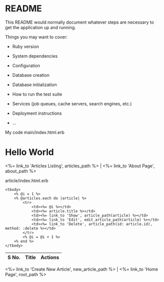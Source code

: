 # README

This README would normally document whatever steps are necessary to get the
application up and running.

Things you may want to cover:

* Ruby version

* System dependencies

* Configuration

* Database creation

* Database initialization

* How to run the test suite

* Services (job queues, cache servers, search engines, etc.)

* Deployment instructions

* ...



My code
main/index.html.erb
<h1>Hello World</h1>

<p>
    <%= link_to 'Articles Listing', articles_path %> | 
    <%= link_to 'About Page', about_path %>
</p>

article/index.html.erb
<table>
    <thead>
        <tr>
            <th>S No.</th>
            <th>Title</th>
            <th colspan="3">Actions</th>
        </tr>
    </thead>

    <tbody>
        <% @i = 1 %>
        <% @articles.each do |article| %>
            <tr>
                <td><%= @i %></td>
                <td><%= article.title %></td>
                <td><%= link_to 'Show', article_path(article) %></td>
                <td><%= link_to 'Edit', edit_article_path(article) %></td>
                <td><%= link_to 'Delete', article_path(id: article.id), method: :delete %></td>
            </tr>
            <% @i = @i + 1 %>
        <% end %>
    </tbody>
</table>
<p>
    <%= link_to 'Create New Article', new_article_path %> |
    <%= link_to 'Home Page', root_path %>
</p>